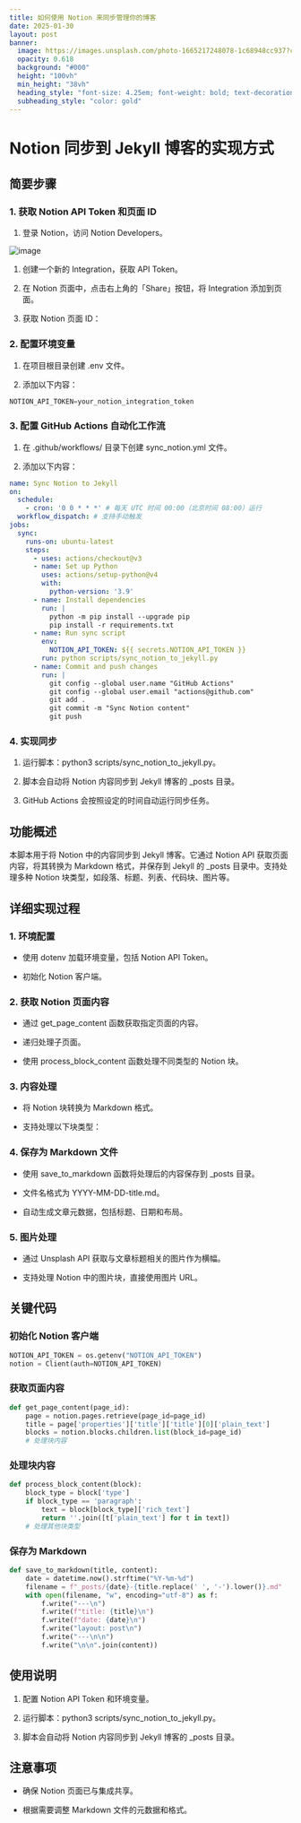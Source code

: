 ```yaml
---
title: 如何使用 Notion 来同步管理你的博客
date: 2025-01-30
layout: post
banner:
  image: https://images.unsplash.com/photo-1665217248078-1c68948cc937?crop=entropy&cs=tinysrgb&fit=max&fm=jpg&ixid=M3w2OTIwMzJ8MHwxfHJhbmRvbXx8fHx8fHx8fDE3MzgyNjE1MTl8&ixlib=rb-4.0.3&q=80&w=1080
  opacity: 0.618
  background: "#000"
  height: "100vh"
  min_height: "38vh"
  heading_style: "font-size: 4.25em; font-weight: bold; text-decoration: underline"
  subheading_style: "color: gold"
---
```


# Notion 同步到 Jekyll 博客的实现方式

## 简要步骤

### 1. 获取 Notion API Token 和页面 ID

1. 登录 Notion，访问 Notion Developers。

![image](https://prod-files-secure.s3.us-west-2.amazonaws.com/a7a0cc5a-89b9-4cda-8686-1fba0ca52f40/d19c1afe-dea5-4312-9333-786b0ba83054/image.png?X-Amz-Algorithm=AWS4-HMAC-SHA256&X-Amz-Content-Sha256=UNSIGNED-PAYLOAD&X-Amz-Credential=ASIAZI2LB466RCBPCKVT%2F20250130%2Fus-west-2%2Fs3%2Faws4_request&X-Amz-Date=20250130T182519Z&X-Amz-Expires=3600&X-Amz-Security-Token=IQoJb3JpZ2luX2VjEKL%2F%2F%2F%2F%2F%2F%2F%2F%2F%2FwEaCXVzLXdlc3QtMiJIMEYCIQCIIROFALhPFJ%2Bj2nHGcN5feAarL%2BYx235qviWk6YX1iAIhANgJzBty6i5HHfN1inmzdqBN3AGPBHJIKtIS0hu%2BMVz2KogECKv%2F%2F%2F%2F%2F%2F%2F%2F%2F%2FwEQABoMNjM3NDIzMTgzODA1IgwkaC76Piie0Zc8WK0q3AMwBrKTJyVhxhfn42iiUH60KWos3nLi7%2BAtIPGdRtNhovYetQ%2Bw2%2B4FbVvqBU74kmuUxJdDEaOctKWyUmTmiCUsucYkxZOGS3SA7C%2B7GQm5dPre0%2B5DvYZFNWgencH5NoZi%2F2IKwo35PnuqnGhq0OHrEtUNsrGE4iMkADa09Js0yuQ1LoT1RwIJCppgX6g125UZc6ALGNuKKGG6Q6sVNd2rQmyEf1T81L2%2FPNdfHQG62qNTauDC1%2BRIOg2HwzIf%2BIEGH0QTAFRI%2Bn73%2Fjjf207GGuWSLzsYADs3pMq%2B7opcqLL9pNkjUNn7YzL0Pt04RwnKjii%2BeeKcqujpdtEcfEYcJmWuOQUW6TAeS7pSr8PSolNYONVNhTjfC3wdpoD93kKph357tqya8cuotJ%2FD%2B0erDk9RtjDnlYf6S4J1cVDaeg4nEYauLsxVhzSAquEWnWurZr1IiO8zAgEF5Pa9ihQqCDmOyqwkpA6pHGKP11BYTxOfH3SqDRft4Q%2F8Zg5Y5b41OlKwG5QRW6C4pb%2FMmSKyKb8Ozf4s688YBnejLs1CeQHp4KFpaORP24zbkI9XF3VNy9%2BCY6g9YymSljkY5uOsl0Y6gXYLZTucLJdG3GM4bS2xxZSt3sDbhxqEnzDE8%2B68BjqkAZhPEbWkoznidzt40kF2NDgBF2%2F558M%2FvCjXzkT%2B8nZAT7vhQWCKtG4QM37KnM7%2F1i4Uf%2BEA0U%2F%2BqWX6yeQ6cER1qNHowwgiuvOpJVxpscSvfGEBEZNDVOQTrtmgCuARp7BDrpqukyZTiasK9pI2wZ3HQHutrmq90%2BnO2nLinnU3CHJ0PcAw7qLQp%2FTCJ9EICkZHpAsW9xPD4mbncvqpZ6%2Bn6QIC&X-Amz-Signature=cb4f2648f388d578c0459b36f628d3af9d2f8bd282f5f38a4ba61dcef86fa6cc&X-Amz-SignedHeaders=host&x-id=GetObject)

1. 创建一个新的 Integration，获取 API Token。

1. 在 Notion 页面中，点击右上角的「Share」按钮，将 Integration 添加到页面。

1. 获取 Notion 页面 ID：


### 2. 配置环境变量

1. 在项目根目录创建 .env 文件。

1. 添加以下内容：

```javascript
NOTION_API_TOKEN=your_notion_integration_token
```

### 3. 配置 GitHub Actions 自动化工作流

1. 在 .github/workflows/ 目录下创建 sync_notion.yml 文件。

1. 添加以下内容：

```yaml
name: Sync Notion to Jekyll
on:
  schedule:
    - cron: '0 0 * * *' # 每天 UTC 时间 00:00（北京时间 08:00）运行
  workflow_dispatch: # 支持手动触发
jobs:
  sync:
    runs-on: ubuntu-latest
    steps:
      - uses: actions/checkout@v3
      - name: Set up Python
        uses: actions/setup-python@v4
        with:
          python-version: '3.9'
      - name: Install dependencies
        run: |
          python -m pip install --upgrade pip
          pip install -r requirements.txt
      - name: Run sync script
        env:
          NOTION_API_TOKEN: ${{ secrets.NOTION_API_TOKEN }}
        run: python scripts/sync_notion_to_jekyll.py
      - name: Commit and push changes
        run: |
          git config --global user.name "GitHub Actions"
          git config --global user.email "actions@github.com"
          git add .
          git commit -m "Sync Notion content"
          git push
```

### 4. 实现同步

1. 运行脚本：python3 scripts/sync_notion_to_jekyll.py。

1. 脚本会自动将 Notion 内容同步到 Jekyll 博客的 _posts 目录。

1. GitHub Actions 会按照设定的时间自动运行同步任务。

## 功能概述

本脚本用于将 Notion 中的内容同步到 Jekyll 博客。它通过 Notion API 获取页面内容，将其转换为 Markdown 格式，并保存到 Jekyll 的 _posts 目录中。支持处理多种 Notion 块类型，如段落、标题、列表、代码块、图片等。

## 详细实现过程

### 1. 环境配置

- 使用 dotenv 加载环境变量，包括 Notion API Token。

- 初始化 Notion 客户端。

### 2. 获取 Notion 页面内容

- 通过 get_page_content 函数获取指定页面的内容。

- 递归处理子页面。

- 使用 process_block_content 函数处理不同类型的 Notion 块。

### 3. 内容处理

- 将 Notion 块转换为 Markdown 格式。

- 支持处理以下块类型：


### 4. 保存为 Markdown 文件

- 使用 save_to_markdown 函数将处理后的内容保存到 _posts 目录。

- 文件名格式为 YYYY-MM-DD-title.md。

- 自动生成文章元数据，包括标题、日期和布局。

### 5. 图片处理

- 通过 Unsplash API 获取与文章标题相关的图片作为横幅。

- 支持处理 Notion 中的图片块，直接使用图片 URL。

## 关键代码

### 初始化 Notion 客户端

```python
NOTION_API_TOKEN = os.getenv("NOTION_API_TOKEN")
notion = Client(auth=NOTION_API_TOKEN)
```

### 获取页面内容

```python
def get_page_content(page_id):
    page = notion.pages.retrieve(page_id=page_id)
    title = page['properties']['title']['title'][0]['plain_text']
    blocks = notion.blocks.children.list(block_id=page_id)
    # 处理块内容
```

### 处理块内容

```python
def process_block_content(block):
    block_type = block['type']
    if block_type == 'paragraph':
        text = block[block_type]['rich_text']
        return ''.join([t['plain_text'] for t in text])
    # 处理其他块类型
```

### 保存为 Markdown

```python
def save_to_markdown(title, content):
    date = datetime.now().strftime("%Y-%m-%d")
    filename = f"_posts/{date}-{title.replace(' ', '-').lower()}.md"
    with open(filename, "w", encoding="utf-8") as f:
        f.write("---\n")
        f.write(f"title: {title}\n")
        f.write(f"date: {date}\n")
        f.write("layout: post\n")
        f.write("---\n\n")
        f.write("\n\n".join(content))
```

## 使用说明

1. 配置 Notion API Token 和环境变量。

1. 运行脚本：python3 scripts/sync_notion_to_jekyll.py。

1. 脚本会自动将 Notion 内容同步到 Jekyll 博客的 _posts 目录。

## 注意事项

- 确保 Notion 页面已与集成共享。

- 根据需要调整 Markdown 文件的元数据和格式。